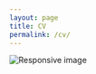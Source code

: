 ```yaml
---
layout: page
title: CV
permalink: /cv/
---
```

<div class="row">
	<div class="col-xs-12">
		<img src="../img/SSadtler_SA_CV_2016.svg" class="img-responsive" alt="Responsive image">
	</div>
</div>

